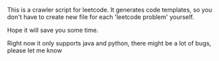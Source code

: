 This is a crawler script for leetcode. It generates code templates,
so you don't have to create new file for each 'leetcode problem' yourself.

Hope it will save you some time.

Right now it only supports java and python,
there might be a lot of bugs, please let me know
